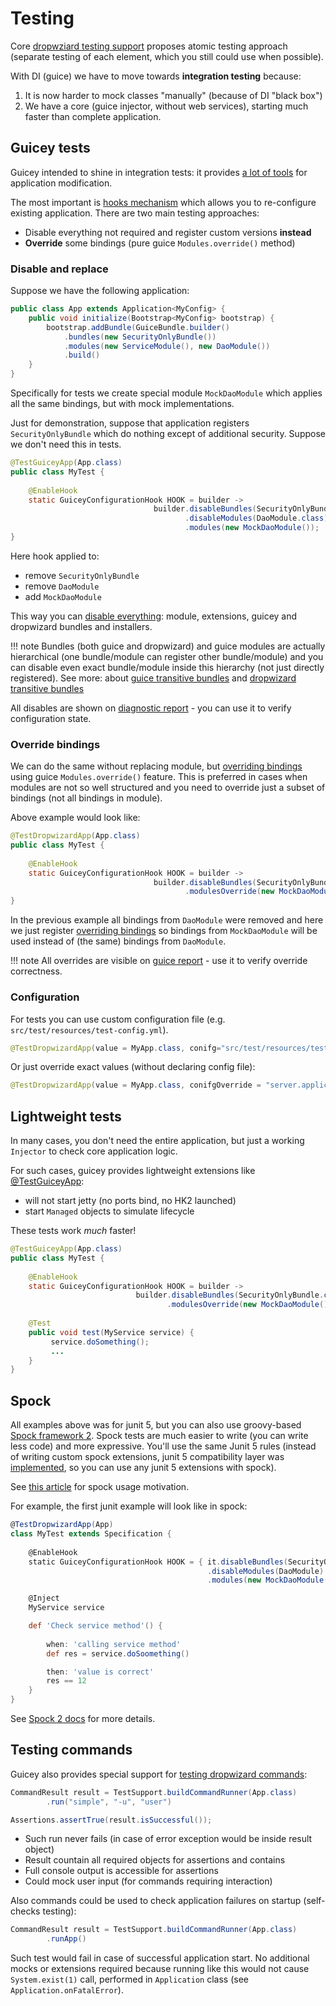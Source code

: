 # Testing

Core [dropwziard testing support](https://www.dropwizard.io/en/stable/manual/testing.html)
proposes atomic testing approach (separate testing of each element, which you still could use when possible).

With DI (guice) we have to move towards **integration testing** because:

1. It is now harder to mock classes "manually" (because of DI "black box")
2. We have a core (guice injector, without web services), starting much faster than
   complete application.

## Guicey tests

Guicey intended to shine in integration tests: it provides [a lot of tools](guide/test/overview.md) for application modification.

The most important is [hooks mechanism](guide/hooks.md) which allows you to re-configure
existing application. There are two main testing approaches:

* Disable everything not required and register custom versions **instead**
* **Override** some bindings (pure guice `Modules.override()` method)

### Disable and replace

Suppose we have the following application:

```java 
public class App extends Application<MyConfig> {
    public void initialize(Bootstrap<MyConfig> bootstrap) {
        bootstrap.addBundle(GuiceBundle.builder()
            .bundles(new SecurityOnlyBundle())
            .modules(new ServiceModule(), new DaoModule())
            .build()
    }
}
```

Specifically for tests we create special module `MockDaoModule` which applies
all the same bindings, but with mock implementations.

Just for demonstration, suppose that application registers `SecurityOnlyBundle` which
do nothing except of additional security. Suppose we don't need this in tests.

```java
@TestGuiceyApp(App.class)
public class MyTest {   
    
    @EnableHook
    static GuiceyConfigurationHook HOOK = builder -> 
                                builder.disableBundles(SecurityOnlyBundle.class)
                                       .disableModules(DaoModule.class)
                                       .modules(new MockDaoModule());                
}
```

Here hook applied to:

- remove `SecurityOnlyBundle`
- remove `DaoModule`
- add `MockDaoModule`

This way you can [disable everything](guide/disables.md): module, extensions, guicey and
dropwizard bundles and installers.

!!! note
    Bundles (both guice and dropwizard) and guice modules are actually hierarchical (one bundle/module can register other bundle/module)
    and you can disable even exact bundle/module inside this hierarchy (not just directly registered).
    See more: about [guice transitive bundles](guide/guice/module-analysis.md#transitive-modules)
    and [dropwizard transitive bundles](guide/bundles.md#transitive-bundles-tracking)

All disables are shown on [diagnostic report](guide/diagnostic/configuration-report.md) - you can use it to verify 
configuration state. 
    
### Override bindings

We can do the same without replacing module, but [overriding bindings](guide/guice/override.md) using guice
`Modules.override()` feature. This is preferred in cases when modules are not so well
structured and you need to override just a subset of bindings (not all bindings in module).

Above example would look like:

```java
@TestDropwizardApp(App.class)
public class MyTest {    
    
    @EnableHook
    static GuiceyConfigurationHook HOOK = builder -> 
                                builder.disableBundles(SecurityOnlyBundle.class)                                       
                                       .modulesOverride(new MockDaoModule());       
}
```  

In the previous example all bindings from `DaoModule` were removed and here we just register
[overriding bindings](guide/guice/override.md) so bindings from `MockDaoModule` will be used
instead of (the same) bindings from `DaoModule`.

!!! note
    All overrides are visible on [guice report](guide/diagnostic/guice-report.md) - use it to verify
    override correctness.

### Configuration

For tests you can use custom configuration file (e.g. `src/test/resources/test-config.yml`).

```java
@TestDropwizardApp(value = MyApp.class, conifg="src/test/resources/test-config.yml")
``` 

Or just override exact values (without declaring config file):

```java
@TestDropwizardApp(value = MyApp.class, conifgOverride = "server.applicationConnectors[0].port: 0") 
```
    
## Lightweight tests

In many cases, you don't need the entire application, but just a working `Injector` to check core application logic.

For such cases, guicey provides lightweight extensions like [@TestGuiceyApp](guide/test/junit5.md#testguiceyapp):

- will not start jetty (no ports bind, no HK2 launched)
- start `Managed` objects to simulate lifecycle

These tests work *much* faster!     

```java
@TestGuiceyApp(App.class)
public class MyTest {    
    
    @EnableHook
    static GuiceyConfigurationHook HOOK = builder -> 
                            builder.disableBundles(SecurityOnlyBundle.class)                                       
                                   .modulesOverride(new MockDaoModule());    
    
    @Test
    public void test(MyService service) {
         service.doSomething();
         ...  
    }       
}
```

## Spock

All examples above was for junit 5, but you can also use groovy-based [Spock framework 2](http://spockframework.org/). 
Spock tests are much easier to write (you can write less code) and more expressive. You'll use the same Junit 5 rules
(instead of writing custom spock extensions, junit 5 compatibility layer was [implemented](https://github.com/xvik/spock-junit5), 
so you can use any junit 5 extensions with spock).

See [this article](https://blog.vyarus.ru/using-junit-5-extensions-in-spock-2-tests#heading-why-spock) for spock usage motivation.

For example, the first junit example will look like in spock:

```groovy       
@TestDropwizardApp(App)
class MyTest extends Specification {    
    
    @EnableHook
    static GuiceyConfigurationHook HOOK = { it.disableBundles(SecurityOnlyBundle)
                                            .disableModules(DaoModule)
                                            .modules(new MockDaoModule()) }

    @Inject
    MyService service

    def 'Check service method'() {
    
        when: 'calling service method'
        def res = service.doSoomething()

        then: 'value is correct'
        res == 12
    }      
}
```

See [Spock 2 docs](guide/test/spock2.md) for more details.

## Testing commands

Guicey also provides special support for [testing dropwizard commands](guide/test/general.md#test-commands):

```java
CommandResult result = TestSupport.buildCommandRunner(App.class)
        .run("simple", "-u", "user")

Assertions.assertTrue(result.isSuccessful());
```

* Such run never fails (in case of error exception would be inside result object)
* Result countain all required objects for assertions and contains 
* Full console output is accessible for assertions
* Could mock user input (for commands requiring interaction)

Also commands could be used to check application failures on startup (self-checks testing):

```java
CommandResult result = TestSupport.buildCommandRunner(App.class)
        .runApp()
```

Such test would fail in case of successful application start.
No additional mocks or extensions required because running like this would not cause
`System.exist(1)` call, performed in `Application` class (see `Application.onFatalError`).